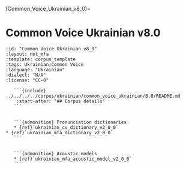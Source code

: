 
(Common_Voice_Ukrainian_v8_0)=
# Common Voice Ukrainian v8.0

``````{corpus} Common Voice Ukrainian v8.0
:id: "Common Voice Ukrainian v8_0"
:layout: not_mfa
:template: corpus_template
:tags: Ukrainian;Common Voice
:language: "Ukrainian"
:dialect: "N/A"
:license: "CC-0"

   ```{include} ../../../../corpus/ukrainian/common_voice_ukrainian/8.0/README.md
    :start-after: "## Corpus details"
   ```


   ```{admonition} Pronunciation dictionaries
   * {ref}`ukrainian_cv_dictionary_v2_0_0`
* {ref}`ukrainian_mfa_dictionary_v2_0_0`
   ```


   ```{admonition} Acoustic models
   * {ref}`ukrainian_mfa_acoustic_model_v2_0_0`
   ```
``````
